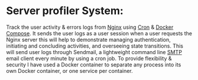 # Server profiler System:

Track the user activity & errors logs from [Nginx](https://nginx.org/en/) using [Cron](https://crontab.guru/) & [Docker Compose](https://docs.docker.com/compose/). It sends the user logs as a user session when a user requests the Nginx server this will help to demonstrate managing authentication, initiating and concluding activities, and overseeing state transitions.
This will send user logs through Sendmail, a lightweight command line [SMTP](https://github.com/zehm/sendEmail) email client every minute by using a cron job. To provide flexibility & security I have used a Docker container to separate any process into its own Docker container, or one service per container.
